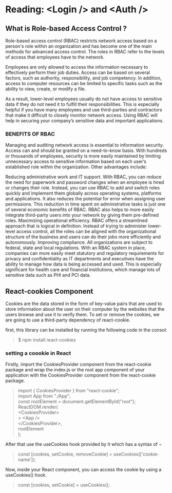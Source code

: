 # Reading: \<Login /> and \<Auth />

## What is Role-based Access Control ?

Role-based access control (RBAC) restricts network access based on a person's role within an organization and has become one of the main methods for advanced access control. The roles in RBAC refer to the levels of access that employees have to the network.

Employees are only allowed to access the information necessary to effectively perform their job duties. Access can be based on several factors, such as authority, responsibility, and job competency. In addition, access to computer resources can be limited to specific tasks such as the ability to view, create, or modify a file.

As a result, lower-level employees usually do not have access to sensitive data if they do not need it to fulfill their responsibilities. This is especially helpful if you have many employees and use third-parties and contractors that make it difficult to closely monitor network access. Using RBAC will help in securing your company’s sensitive data and important applications.

### BENEFITS OF RBAC

Managing and auditing network access is essential to information security. Access can and should be granted on a need-to-know basis. With hundreds or thousands of employees, security is more easily maintained by limiting unnecessary access to sensitive information based on each user’s established role within the organization. Other advantages include:

Reducing administrative work and IT support. With RBAC, you can reduce the need for paperwork and password changes when an employee is hired or changes their role. Instead, you can use RBAC to add and switch roles quickly and implement them globally across operating systems, platforms and applications. It also reduces the potential for error when assigning user permissions. This reduction in time spent on administrative tasks is just one of several economic benefits of RBAC. RBAC also helps to more easily integrate third-party users into your network by giving them pre-defined roles.
Maximizing operational efficiency. RBAC offers a streamlined approach that is logical in definition. Instead of trying to administer lower-level access control, all the roles can be aligned with the organizational structure of the business and users can do their jobs more efficiently and autonomously.
Improving compliance. All organizations are subject to federal, state and local regulations. With an RBAC system in place, companies can more easily meet statutory and regulatory requirements for privacy and confidentiality as IT departments and executives have the ability to manage how data is being accessed and used. This is especially significant for health care and financial institutions, which manage lots of sensitive data such as PHI and PCI data.

## React-cookies Component

Cookies are the data stored in the form of key-value pairs that are used to store information about the user on their computer by the websites that the users browse and use it to verify them. To set or remove the cookies, we are going to use a third-party dependency of react-cookie.

first, this library can be installed by running the following code in the consol:

> $ npm install react-cookies

### setting a coookie in React

Firstly, import the CookiesProvider component from the react-cookie package and wrap the index.js or the root app component of your application with the CookiesProvider component from the react-cookie package.

> import { CookiesProvider } from "react-cookie";<br>
> import App from "./App";<br>
> const rootElement = document.getElementById("root");<br>
> ReactDOM.render(<br> \<CookiesProvider><br> > \<App /><br> \</CookiesProvider>,<br>
> rootElement<br>
> );

After that use the useCookies hook provided by it which has a syntax of −

> const [cookies, setCookie, removeCookie] = useCookies(['cookie-name']);

Now, inside your React component, you can access the cookie by using a useCookies() hook.

> const [cookies, setCookie] = useCookies();
